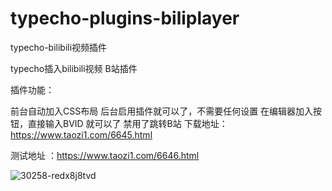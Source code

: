 # typecho-plugins-biliplayer
typecho-bilibili视频插件


typecho插入bilibili视频 B站插件

插件功能：

前台自动加入CSS布局
后台启用插件就可以了，不需要任何设置
在编辑器加入按钮，直接输入BVID 就可以了
禁用了跳转B站
下载地址：https://www.taozi1.com/6645.html

测试地址 ：https://www.taozi1.com/6646.html

![30258-redx8j8tvd](https://user-images.githubusercontent.com/23526372/155934457-6a21816e-6f8b-4f6e-a3c8-eae7126c19a7.png)
